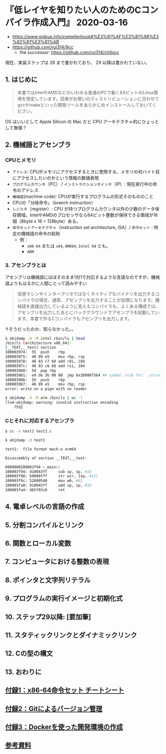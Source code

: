 # 『低レイヤを知りたい人のためのCコンパイラ作成入門』 2020-03-16

- https://www.sigbus.info/compilerbook#%E3%81%AF%E3%81%98%E3%82%81%E3%81%AB
- https://github.com/rui314/9cc
  - the successor: https://github.com/rui314/chibicc


現在、実装ステップは 28 まで書かれており、 29 以降は書かれていない。


## 1. はじめに

> 本書ではIntelやAMDなどのいわゆる普通のPCで動く64ビットのLinux環境を想定しています。読者がお使いのディストリビューションに合わせてgccやmakeといった開発ツールをあらかじめインストールしておいてください。

OS はいいとして Apple Silicon の Mac だと CPU アーキテクチャ的にひょっとして無理？

## 2. 機械語とアセンブラ

### CPUとメモリ

- `アドレス`: CPUがメモリにアクセスするときに使用する、メモリの何バイト目にアクセスしたいのかという情報の数値表現
- `プログラムカウンタ`（PC） / `インストラクションポインタ`（IP）: 現在実行中の命令のアドレス
- `機械語`(machine code): CPUが実行するプログラムの形式そのもののこと
- CPUの「分岐命令」（branch instruction）
- `レジスタ`（register）: CPU が持つプログラムカウンタ以外の少数のデータ保存領域。IntelやAMDのプロセッサなら64ビット整数が保持できる領域が16個（8byte x 16 = 128byte）ある。
- `命令セットアーキテクチャ`（instruction set architecture, ISA）/ `命令セット` : 特定の機械語の命令の総称
  - 例：
    - `x86-64` または `x64`, `AMD64`, `Intel 64` とも。
    - `ARM`

### 3. アセンブラとは

アセンブリは機械語にほぼそのまま1対1で対応するような言語なのですが、機械語よりもはるかに人間にとって読みやすい

> 仮想マシンやインタープリタではなくネイティブなバイナリを出力するコンパイラの場合、通常、アセンブリを出力することが目標になります。機械語を直接出力しているように見えるコンパイラも、よくある構成では、アセンブリを出力したあとにバックグラウンドでアセンブラを起動しています。本書で作るCコンパイラもアセンブリを出力します。

↑そうだったのか、知らなかった。。


```sh
$ objdump -d -M intel /bin/ls | head
/bin/ls (architecture x86_64):
(__TEXT,__text) section
100003974:	55	push	rbp
100003975:	48 89 e5	mov	rbp, rsp
100003978:	48 83 c7 68	add	rdi, 104
10000397c:	48 83 c6 68	add	rsi, 104
100003980:	5d	pop	rbp
100003981:	e9 de 3b 00 00	jmp	0x100007564 ## symbol stub for: _strcoll
100003986:	55	push	rbp
100003987:	48 89 e5	mov	rbp, rsp
error: write on a pipe with no reader

$ objdump -d -M arm /bin/ls | wc -l
llvm-objdump: warning: invalid instruction encoding
    7552
```

### Cとそれに対応するアセンブラ


```sh
$ cc -o test1 test1.c

$ objdump -d test1

test1:	file format mach-o arm64

Disassembly of section __TEXT,__text:

0000000100003f94 <_main>:
100003f94: d10043ff    	sub	sp, sp, #16
100003f98: b9000fff    	str	wzr, [sp, #12]
100003f9c: 52800540    	mov	w0, #42
100003fa0: 910043ff    	add	sp, sp, #16
100003fa4: d65f03c0    	ret
```




## 4. 電卓レベルの言語の作成



## 5. 分割コンパイルとリンク



## 6. 関数とローカル変数



## 7. コンピュータにおける整数の表現



## 8. ポインタと文字列リテラル



## 9. プログラムの実行イメージと初期化式



## 10. ステップ29以降: [要加筆]



## 11. スタティックリンクとダイナミックリンク



## 12. Cの型の構文



## 13. おわりに



## [付録1：x86-64命令セット チートシート](https://www.sigbus.info/compilerbook#%E4%BB%98%E9%8C%B21x86-64%E5%91%BD%E4%BB%A4%E3%82%BB%E3%83%83%E3%83%88-%E3%83%81%E3%83%BC%E3%83%88%E3%82%B7%E3%83%BC%E3%83%88)



## [付録2：Gitによるバージョン管理](https://www.sigbus.info/compilerbook#%E4%BB%98%E9%8C%B22git%E3%81%AB%E3%82%88%E3%82%8B%E3%83%90%E3%83%BC%E3%82%B8%E3%83%A7%E3%83%B3%E7%AE%A1%E7%90%86)



## [付録3：Dockerを使った開発環境の作成](https://www.sigbus.info/compilerbook#docker)



## [参考資料](https://www.sigbus.info/compilerbook#%E5%8F%82%E8%80%83%E8%B3%87%E6%96%99)


